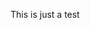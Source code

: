 <html>

<head>
    <meta charset="utf-8"/>
    <meta name="viewport" content="width=device-width"/>
</head>
<body>
    <title>Genshin Impact Crafting Database</title>
    <p>This is just a test</p>
</body>

</html>
